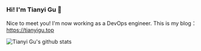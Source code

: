 ### Hi! I'm Tianyi Gu 👋
Nice to meet you!
I'm now working as a DevOps engineer. This is my blog： https://tianyigu.top

![Tianyi Gu's github stats](https://github-readme-stats.vercel.app/api?username=serchaofan&show_icons=true&hide_border=true)
